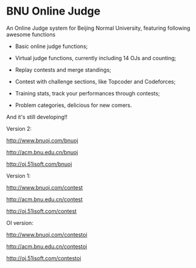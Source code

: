 BNU Online Judge
==================

An Online Judge system for Beijing Normal University, featuring following awesome functions

*  Basic online judge functions;

*  Virtual judge functions, currently including 14 OJs and counting;

*  Replay contests and merge standings;

*  Contest with challenge sections, like Topcoder and Codeforces;

*  Training stats, track your performances through contests;

*  Problem categories, delicious for new comers.

And it's still developing!!

Version 2:

http://www.bnuoj.com/bnuoj

http://acm.bnu.edu.cn/bnuoj

http://oj.51isoft.com/bnuoj

Version 1:

http://www.bnuoj.com/contest

http://acm.bnu.edu.cn/contest

http://oj.51isoft.com/contest

OI version:

http://www.bnuoj.com/contestoi

http://acm.bnu.edu.cn/contestoi

http://oj.51isoft.com/contestoi
